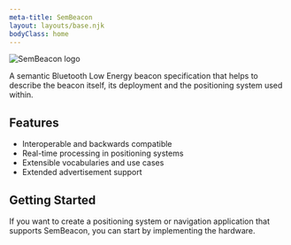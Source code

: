 ```yaml
---
meta-title: SemBeacon
layout: layouts/base.njk
bodyClass: home
---
```


<img alt="SemBeacon logo" src="{{ '/images/logo_alpha.svg' | absoluteUrl }}" class="logo">
<p class="subtitle">
A semantic Bluetooth Low Energy beacon specification that helps to describe the beacon itself, its deployment and the positioning system used within.
</p>

## Features
- Interoperable and backwards compatible
- Real-time processing in positioning systems
- Extensible vocabularies and use cases
- Extended advertisement support

## Getting Started
If you want to create a positioning system or navigation application that supports SemBeacon, you
can start by implementing the hardware.
